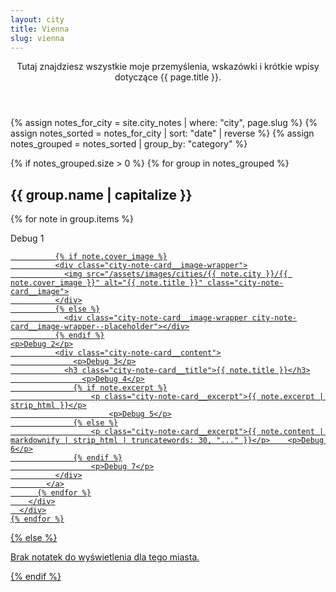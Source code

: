 ```yaml
---
layout: city
title: Vienna
slug: vienna
---
```

<header class="city-page__header">
  <p>
    Tutaj znajdziesz wszystkie moje przemyślenia, wskazówki i krótkie wpisy dotyczące {{ page.title }}.
  </p>
</header>

<section>
  {% assign notes_for_city = site.city_notes | where: "city", page.slug %}
  {% assign notes_sorted = notes_for_city | sort: "date" | reverse %}
  {% assign notes_grouped = notes_sorted | group_by: "category" %}

  {% if notes_grouped.size > 0 %}
    {% for group in notes_grouped %}
      <div class="category-section">
        <h2 class="category-section__title">{{ group.name | capitalize }}</h2>
        <div class="city-note-grid">
          {% for note in group.items %}
          <p>Debug 1</p>
            <a href="{{ note.url | relative_url }}" class="city-note-card {% unless note.cover_image %}no-image{% endunless %}">

              {% if note.cover_image %}
              <div class="city-note-card__image-wrapper">
                <img src="/assets/images/cities/{{ note.city }}/{{ note.cover_image }}" alt="{{ note.title }}" class="city-note-card__image">
              </div>
              {% else %}
                <div class="city-note-card__image-wrapper city-note-card__image-wrapper--placeholder"></div>
              {% endif %}
    <p>Debug 2</p>
              <div class="city-note-card__content">
                  <p>Debug 3</p>
                <h3 class="city-note-card__title">{{ note.title }}</h3>
                    <p>Debug 4</p>
                  {% if note.excerpt %}
                      <p class="city-note-card__excerpt">{{ note.excerpt | strip_html }}</p>
                          <p>Debug 5</p>
                  {% else %}
                      <p class="city-note-card__excerpt">{{ note.content | markdownify | strip_html | truncatewords: 30, "..." }}</p>    <p>Debug 6</p>
                  {% endif %}
                      <p>Debug 7</p>
              </div>
            </a>
          {% endfor %}
        </div>
      </div>
    {% endfor %}
  {% else %}
    <p>Brak notatek do wyświetlenia dla tego miasta.</p>
  {% endif %}
</section>
